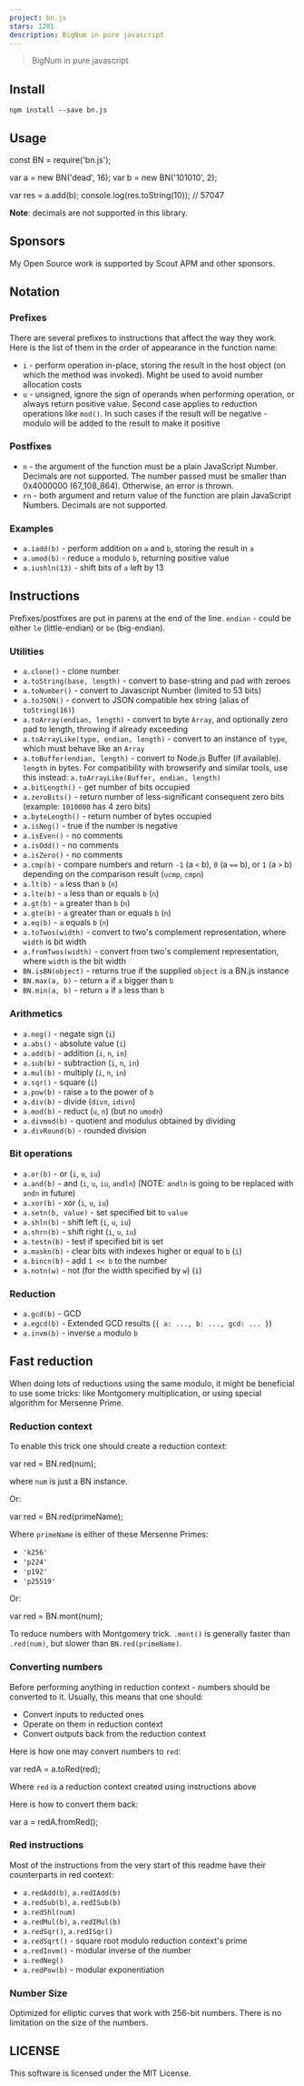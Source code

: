 ```yaml
---
project: bn.js
stars: 1201
description: BigNum in pure javascript
---
```


> BigNum in pure javascript

Install
-------

`npm install --save bn.js`

Usage
-----

const BN \= require('bn.js');

var a \= new BN('dead', 16);
var b \= new BN('101010', 2);

var res \= a.add(b);
console.log(res.toString(10));  // 57047

**Note**: decimals are not supported in this library.

Sponsors
--------

My Open Source work is supported by Scout APM and other sponsors.

Notation
--------

### Prefixes

There are several prefixes to instructions that affect the way they work. Here is the list of them in the order of appearance in the function name:

-   `i` - perform operation in-place, storing the result in the host object (on which the method was invoked). Might be used to avoid number allocation costs
-   `u` - unsigned, ignore the sign of operands when performing operation, or always return positive value. Second case applies to reduction operations like `mod()`. In such cases if the result will be negative - modulo will be added to the result to make it positive

### Postfixes

-   `n` - the argument of the function must be a plain JavaScript Number. Decimals are not supported. The number passed must be smaller than 0x4000000 (67\_108\_864). Otherwise, an error is thrown.
-   `rn` - both argument and return value of the function are plain JavaScript Numbers. Decimals are not supported.

### Examples

-   `a.iadd(b)` - perform addition on `a` and `b`, storing the result in `a`
-   `a.umod(b)` - reduce `a` modulo `b`, returning positive value
-   `a.iushln(13)` - shift bits of `a` left by 13

Instructions
------------

Prefixes/postfixes are put in parens at the end of the line. `endian` - could be either `le` (little-endian) or `be` (big-endian).

### Utilities

-   `a.clone()` - clone number
-   `a.toString(base, length)` - convert to base-string and pad with zeroes
-   `a.toNumber()` - convert to Javascript Number (limited to 53 bits)
-   `a.toJSON()` - convert to JSON compatible hex string (alias of `toString(16)`)
-   `a.toArray(endian, length)` - convert to byte `Array`, and optionally zero pad to length, throwing if already exceeding
-   `a.toArrayLike(type, endian, length)` - convert to an instance of `type`, which must behave like an `Array`
-   `a.toBuffer(endian, length)` - convert to Node.js Buffer (if available). `length` in bytes. For compatibility with browserify and similar tools, use this instead: `a.toArrayLike(Buffer, endian, length)`
-   `a.bitLength()` - get number of bits occupied
-   `a.zeroBits()` - return number of less-significant consequent zero bits (example: `1010000` has 4 zero bits)
-   `a.byteLength()` - return number of bytes occupied
-   `a.isNeg()` - true if the number is negative
-   `a.isEven()` - no comments
-   `a.isOdd()` - no comments
-   `a.isZero()` - no comments
-   `a.cmp(b)` - compare numbers and return `-1` (a `<` b), `0` (a `==` b), or `1` (a `>` b) depending on the comparison result (`ucmp`, `cmpn`)
-   `a.lt(b)` - `a` less than `b` (`n`)
-   `a.lte(b)` - `a` less than or equals `b` (`n`)
-   `a.gt(b)` - `a` greater than `b` (`n`)
-   `a.gte(b)` - `a` greater than or equals `b` (`n`)
-   `a.eq(b)` - `a` equals `b` (`n`)
-   `a.toTwos(width)` - convert to two's complement representation, where `width` is bit width
-   `a.fromTwos(width)` - convert from two's complement representation, where `width` is the bit width
-   `BN.isBN(object)` - returns true if the supplied `object` is a BN.js instance
-   `BN.max(a, b)` - return `a` if `a` bigger than `b`
-   `BN.min(a, b)` - return `a` if `a` less than `b`

### Arithmetics

-   `a.neg()` - negate sign (`i`)
-   `a.abs()` - absolute value (`i`)
-   `a.add(b)` - addition (`i`, `n`, `in`)
-   `a.sub(b)` - subtraction (`i`, `n`, `in`)
-   `a.mul(b)` - multiply (`i`, `n`, `in`)
-   `a.sqr()` - square (`i`)
-   `a.pow(b)` - raise `a` to the power of `b`
-   `a.div(b)` - divide (`divn`, `idivn`)
-   `a.mod(b)` - reduct (`u`, `n`) (but no `umodn`)
-   `a.divmod(b)` - quotient and modulus obtained by dividing
-   `a.divRound(b)` - rounded division

### Bit operations

-   `a.or(b)` - or (`i`, `u`, `iu`)
-   `a.and(b)` - and (`i`, `u`, `iu`, `andln`) (NOTE: `andln` is going to be replaced with `andn` in future)
-   `a.xor(b)` - xor (`i`, `u`, `iu`)
-   `a.setn(b, value)` - set specified bit to `value`
-   `a.shln(b)` - shift left (`i`, `u`, `iu`)
-   `a.shrn(b)` - shift right (`i`, `u`, `iu`)
-   `a.testn(b)` - test if specified bit is set
-   `a.maskn(b)` - clear bits with indexes higher or equal to `b` (`i`)
-   `a.bincn(b)` - add `1 << b` to the number
-   `a.notn(w)` - not (for the width specified by `w`) (`i`)

### Reduction

-   `a.gcd(b)` - GCD
-   `a.egcd(b)` - Extended GCD results (`{ a: ..., b: ..., gcd: ... }`)
-   `a.invm(b)` - inverse `a` modulo `b`

Fast reduction
--------------

When doing lots of reductions using the same modulo, it might be beneficial to use some tricks: like Montgomery multiplication, or using special algorithm for Mersenne Prime.

### Reduction context

To enable this trick one should create a reduction context:

var red \= BN.red(num);

where `num` is just a BN instance.

Or:

var red \= BN.red(primeName);

Where `primeName` is either of these Mersenne Primes:

-   `'k256'`
-   `'p224'`
-   `'p192'`
-   `'p25519'`

Or:

var red \= BN.mont(num);

To reduce numbers with Montgomery trick. `.mont()` is generally faster than `.red(num)`, but slower than `BN.red(primeName)`.

### Converting numbers

Before performing anything in reduction context - numbers should be converted to it. Usually, this means that one should:

-   Convert inputs to reducted ones
-   Operate on them in reduction context
-   Convert outputs back from the reduction context

Here is how one may convert numbers to `red`:

var redA \= a.toRed(red);

Where `red` is a reduction context created using instructions above

Here is how to convert them back:

var a \= redA.fromRed();

### Red instructions

Most of the instructions from the very start of this readme have their counterparts in red context:

-   `a.redAdd(b)`, `a.redIAdd(b)`
-   `a.redSub(b)`, `a.redISub(b)`
-   `a.redShl(num)`
-   `a.redMul(b)`, `a.redIMul(b)`
-   `a.redSqr()`, `a.redISqr()`
-   `a.redSqrt()` - square root modulo reduction context's prime
-   `a.redInvm()` - modular inverse of the number
-   `a.redNeg()`
-   `a.redPow(b)` - modular exponentiation

### Number Size

Optimized for elliptic curves that work with 256-bit numbers. There is no limitation on the size of the numbers.

LICENSE
-------

This software is licensed under the MIT License.
